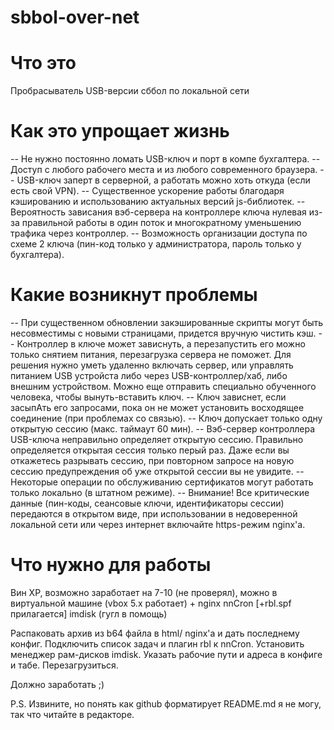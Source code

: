 # sbbol-over-net

# Что это
Пробрасыватель USB-версии сббол по локальной сети

# Как это упрощает жизнь
-- Не нужно постоянно ломать USB-ключ и порт в компе бухгалтера.
-- Доступ с любого рабочего места и из любого современного браузера.
-- USB-ключ заперт в серверной, а работать можно хоть откуда (если есть свой VPN).
-- Существенное ускорение работы благодаря кэшированию и использованию актуальных версий js-библиотек.
-- Вероятность зависания вэб-сервера на контроллере ключа нулевая из-за правильной работы в один поток
   и многократному уменьшению трафика через контроллер.
-- Возможность организации доступа по схеме 2 ключа (пин-код только у администратора, пароль только у бухгалтера).

# Какие возникнут проблемы
-- При существенном обновлении закэшированные скрипты могут быть несовместимы с новыми страницами, придется вручную чистить кэш.
-- Контроллер в ключе может зависнуть, а перезапустить его можно только снятием питания, перезагрузка сервера не поможет.
   Для решения нужно уметь удаленно включать сервер, или управлять питанием USB устройста либо через USB-контроллер/хаб,
   либо внешним устройством. Можно еще отправить специально обученного человека, чтобы вынуть-вставить ключ.
-- Ключ зависнет, если засыпАть его запросами, пока он не может установить восходящее соединение (при проблемах со связью).
-- Ключ допускает только одну открытую сессию (макс. таймаут 60 мин).
-- Вэб-сервер контроллера USB-ключа неправильно определяет открытую сессию. Правильно определяется открытая сессия только перый раз.
   Даже если вы откажетесь разрывать сессию, при повторном запросе на новую сессию предупреждения об уже открытой сессии вы не увидите.
-- Некоторые операции по обслуживанию сертификатов могут работать только локально (в штатном режиме).
-- Внимание! Все критические данные (пин-коды, сеансовые ключи, идентификаторы сессии) передаются в открытом виде, при использовании
   в недоверенной локальной сети или через интернет включайте https-режим nginx'a.

# Что нужно для работы
Вин XP, возможно заработает на 7-10 (не проверял),
можно в виртуальной машине (vbox 5.x работает)
+
nginx
nnCron [+rbl.spf прилагается]
imdisk
(гугл в помощь)

Распаковать архив из b64 файла в html/ nginx'a и дать последнему конфиг.
Подключить список задач и плагин rbl к nnCron.
Установить менеджер рам-дисков imdisk.
Указать рабочие пути и адреса в конфиге и табе.
Перезагрузиться.

Должно заработать ;)

P.S. Извините, но понять как github форматирует README.md я не могу, так что читайте в редакторе.
